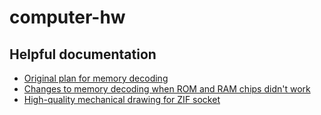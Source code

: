 # computer-hw

## Helpful documentation
* [Original plan for memory decoding](./decoding_original_plan.jpeg)
* [Changes to memory decoding when ROM and RAM chips didn't work](./decoding_workaround.jpeg)
* [High-quality mechanical drawing for ZIF socket](./zif_mechanical_drawing.jpeg)